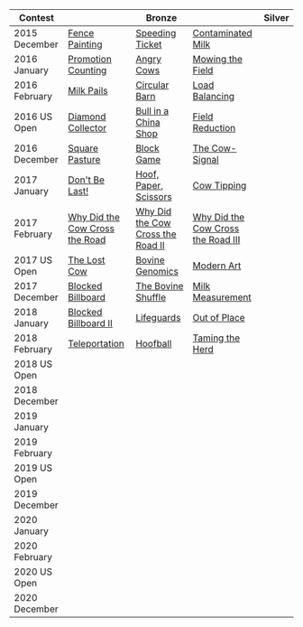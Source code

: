 <table>
    <thead>
        <tr>
            <th>Contest</th>
            <th colspan="3">Bronze</th>
            <th colspan="3">Silver</th>
        </tr>
    </thead>
    <tbody>
        <tr>
            <td>2015 December</td>
            <td><a href="bronze/15dec/fence-painting.cpp">Fence Painting</a></td>
            <td><a href="bronze/15dec/speeding-ticket.cpp">Speeding Ticket</a></td>
            <td><a href="bronze/15dec/contaminated-milk.cpp">Contaminated Milk</a></td>
        </tr>
        <tr>
            <td>2016 January</td>
            <td><a href="bronze/16jan/promotion-counting.cpp">Promotion Counting</a></td>
            <td><a href="bronze/16jan/angry-cows.cpp">Angry Cows</a></td>
            <td><a href="bronze/16jan/mowing-the-field.cpp">Mowing the Field</a></td>
        </tr>
        <tr>
            <td>2016 February</td>
            <td><a href="bronze/16feb/milk-pails.cpp">Milk Pails</a></td>
            <td><a href="bronze/16feb/circular-barn.cpp">Circular Barn</a></td>
            <td><a href="bronze/16feb/load-balancing.cpp">Load Balancing</a></td>
        </tr>
        <tr>
            <td>2016 US Open</td>
            <td><a href="bronze/16open/diamond-collector.cpp">Diamond Collector</a></td>
            <td><a href="bronze/16open/bull-in-a-china-shop.cpp">Bull in a China Shop</a></td>
            <td><a href="bronze/16open/field-reduction.cpp">Field Reduction</a></td>
        </tr>
        <tr>
            <td>2016 December</td>
            <td><a href="bronze/16dec/square-pasture.cpp">Square Pasture</a></td>
            <td><a href="bronze/16dec/block-game.cpp">Block Game</a></td>
            <td><a href="bronze/16dec/the-cow-signal.cpp">The Cow-Signal</a></td>
        </tr>
        <tr>
            <td>2017 January</td>
            <td><a href="bronze/17jan/dont-be-last.cpp">Don't Be Last!</a></td>
            <td><a href="bronze/17jan/hoof-paper-scissors.cpp">Hoof, Paper, Scissors</a></td>
            <td><a href="bronze/17jan/cow-tipping.cpp">Cow Tipping</a></td>
        </tr>
        <tr>
            <td>2017 February</td>
            <td><a href="bronze/17feb/why-did-the-cow-cross-the-road.cpp">Why Did the Cow Cross the Road</a></td>
            <td><a href="bronze/17feb/why-did-the-cow-cross-the-road-ii.cpp">Why Did the Cow Cross the Road II</a></td>
            <td><a href="bronze/17feb/why-did-the-cow-cross-the-road-iii.cpp">Why Did the Cow Cross the Road III</a></td>
        </tr>
        <tr>
            <td>2017 US Open</td>
            <td><a href="bronze/17open/the-lost-cow.cpp">The Lost Cow</a></td>
            <td><a href="bronze/17open/bovine-genomics.cpp">Bovine Genomics</a></td>
            <td><a href="bronze/17open/modern-art.cpp">Modern Art</a></td>
        </tr>
        <tr>
            <td>2017 December</td>
            <td><a href="bronze/17dec/blocked-billboard.cpp">Blocked Billboard</a></td>
            <td><a href="bronze/17dec/the-bovine-shuffle.cpp">The Bovine Shuffle</a></td>
            <td><a href="bronze/17dec/milk-measurement.cpp">Milk Measurement</a></td>
        </tr>
        <tr>
            <td>2018 January</td>
            <td><a href="bronze/18jan/blocked-billboard-ii.cpp">Blocked Billboard II</a></td>
            <td><a href="bronze/18jan/lifeguards.cpp">Lifeguards</a></td>
            <td><a href="bronze/18jan/out-of-place.cpp">Out of Place</a></td>
        </tr>
        <tr>
            <td>2018 February</td>
            <td><a href="bronze/18feb/teleportation.cpp">Teleportation</a></td>
            <td><a href="bronze/18feb/hoofball.cpp">Hoofball</a></td>
            <td><a href="bronze/18feb/taming-the-herd.cpp">Taming the Herd</a></td>
        </tr>
        <tr>
            <td>2018 US Open</td>
        </tr>
        <tr>
            <td>2018 December</td>
        </tr>
        <tr>
            <td>2019 January</td>
        </tr>
        <tr>
            <td>2019 February</td>
        </tr>
        <tr>
            <td>2019 US Open</td>
        </tr>
        <tr>
            <td>2019 December</td>
        </tr>
        <tr>
            <td>2020 January</td>
        </tr>
        <tr>
            <td>2020 February</td>
        </tr>
        <tr>
            <td>2020 US Open</td>
        </tr>
        <tr>
            <td>2020 December</td>
        </tr>
    </tbody>
</table>
